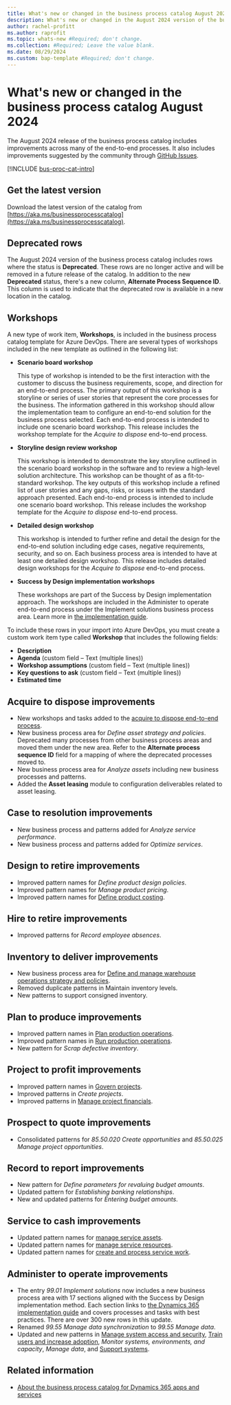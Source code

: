 ```yaml
---
title: What's new or changed in the business process catalog August 2024
description: What's new or changed in the August 2024 version of the business process catalog that Microsoft publishes as a downloadable file.
author: rachel-profitt
ms.author: raprofit
ms.topic: whats-new #Required; don't change.
ms.collection: #Required; Leave the value blank.
ms.date: 08/29/2024
ms.custom: bap-template #Required; don't change.
---
```

# What's new or changed in the business process catalog August 2024

The August 2024 release of the business process catalog includes improvements across many of the end-to-end processes. It also includes improvements suggested by the community through [GitHub Issues](https://github.com/microsoft/dynamics365patternspractices/issues).  

[!INCLUDE [bus-proc-cat-intro](../includes/bus-proc-cat-intro.md)]  

## Get the latest version

Download the latest version of the catalog from [https://aka.ms/businessprocesscatalog](https://aka.ms/businessprocesscatalog).

## Deprecated rows

The August 2024 version of the business process catalog includes rows where the status is **Deprecated**. These rows are no longer active and will be removed in a future release of the catalog. In addition to the new **Deprecated** status, there's a new column, **Alternate Process Sequence ID**. This column is used to indicate that the deprecated row is available in a new location in the catalog.

## Workshops

A new type of work item, **Workshops**, is included in the business process catalog template for Azure DevOps. There are several types of workshops included in the new template as outlined in the following list:

- **Scenario board workshop**  

  This type of workshop is intended to be the first interaction with the customer to discuss the business requirements, scope, and direction for an end-to-end process. The primary output of this workshop is a storyline or series of user stories that represent the core processes for the business. The information gathered in this workshop should allow the implementation team to configure an end-to-end solution for the business process selected. Each end-to-end process is intended to include one scenario board workshop. This release includes the workshop template for the *Acquire to dispose* end-to-end process.
- **Storyline design review workshop**  

  This workshop is intended to demonstrate the key storyline outlined in the scenario board workshop in the software and to review a high-level solution architecture. This workshop can be thought of as a fit-to-standard workshop. The key outputs of this workshop include a refined list of user stories and any gaps, risks, or issues with the standard approach presented. Each end-to-end process is intended to include one scenario board workshop. This release includes the workshop template for the *Acquire to dispose* end-to-end process.
- **Detailed design workshop**  

  This workshop is intended to further refine and detail the design for the end-to-end solution including edge cases, negative requirements, security, and so on. Each business process area is intended to have at least one detailed design workshop. This release includes detailed design workshops for the *Acquire to dispose* end-to-end process.
- **Success by Design implementation workshops**  

  These workshops are part of the Success by Design implementation approach. The workshops are included in the Administer to operate end-to-end process under the Implement solutions business process area. Learn more in [the implementation guide](../implementation-guide/overview.md).

To include these rows in your import into Azure DevOps, you must create a custom work item type called **Workshop** that includes the following fields:

- **Description**
- **Agenda** (custom field – Text (multiple lines))
- **Workshop assumptions** (custom field – Text (multiple lines))
- **Key questions to ask** (custom field – Text (multiple lines))
- **Estimated time**

## Acquire to dispose improvements

- New workshops and tasks added to the [acquire to dispose end-to-end process](acquire-to-dispose-overview.md).
- New business process area for *Define asset strategy and policies*. Deprecated many processes from other business process areas and moved them under the new area. Refer to the **Alternate process sequence ID** field for a mapping of where the deprecated processes moved to.
- New business process area for *Analyze assets* including new business processes and patterns.
- Added the **Asset leasing** module to configuration deliverables related to asset leasing.

## Case to resolution improvements

- New business process and patterns added for *Analyze service performance*.
- New business process and patterns added for *Optimize services*.

## Design to retire improvements

- Improved pattern names for *Define product design policies*.
- Improved pattern names for *Manage product pricing*.
- Improved pattern names for [Define product costing](design-to-retire-define-product-costing-overview.md).

## Hire to retire improvements

- Improved patterns for *Record employee absences*.

## Inventory to deliver improvements

- New business process area for [Define and manage warehouse operations strategy and policies](inventory-to-deliver-define-manage-warehouse-operations-overview.md).
- Removed duplicate patterns in Maintain inventory levels.
- New patterns to support consigned inventory.

## Plan to produce improvements

- Improved pattern names in [Plan production operations](plan-to-produce-plan-production-operations-overview.md).
- Improved pattern names in [Run production operations](plan-to-produce-execute-production-operations-overview.md).
- New pattern for *Scrap defective inventory*.

## Project to profit improvements

- Improved pattern names in [Govern projects](project-to-profit-govern-projects-overview.md).
- Improved patterns in *Create projects*.
- Improved patterns in [Manage project financials](project-to-profit-manage-project-financials-overview.md).

## Prospect to quote improvements

- Consolidated patterns for *85.50.020 Create opportunities* and *85.50.025 Manage project opportunities*.

## Record to report improvements

- New pattern for *Define parameters for revaluing budget amounts*.
- Updated pattern for *Establishing banking relationships*.
- New and updated patterns for *Entering budget amounts*.

## Service to cash improvements

- Updated pattern names for [manage service assets](service-to-cash-manage-service-assets.md).
- Updated pattern names for [manage service resources](service-to-cash-manage-service-resources.md).
- Updated pattern names for [create and process service work](service-to-cash-create-process-service-work.md).

## Administer to operate improvements

- The entry *99.01 Implement solutions* now includes a new business process area with 17 sections aligned with the Success by Design implementation method. Each section links to [the Dynamics 365 implementation guide](../implementation-guide/overview.md) and covers processes and tasks with best practices. There are over 300 new rows in this update.
- Renamed *99.55 Manage data synchronization* to *99.55 Manage data*.
- Updated and new patterns in [Manage system access and security](administer-to-operate-manage-system-access-security.md), [Train users and increase adoption](administer-to-operate-train-users-increase-adoption-overview.md), *Monitor systems, environments, and capacity*, *Manage data*, and [Support systems](administer-to-operate-support-systems-overview.md).

## Related information

- [About the business process catalog for Dynamics 365 apps and services](about.md)  
